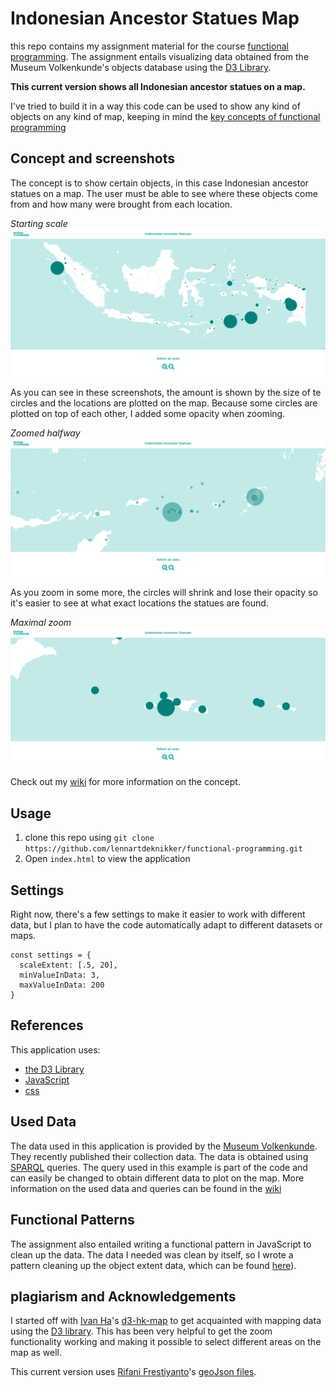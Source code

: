 # Indonesian Ancestor Statues Map
this repo contains my assignment material for the course [functional programming](https://github.com/cmda-tt/course-19-20). The assignment entails visualizing data obtained from the Museum Volkenkunde's objects database using the [D3 Library](https://github.com/d3/d3).

**This current version shows all Indonesian ancestor statues on a map.**

I've tried to build it in a way this code can be used to show any kind of objects on any kind of map, keeping in mind the [key concepts of functional programming](https://github.com/lennartdeknikker/functional-programming/wiki/About-functional-programming-in-JavaScript)

## Concept and screenshots
The concept is to show certain objects, in this case Indonesian ancestor statues on a map. The user must be able to see where these objects come from and how many were brought from each location.

*Starting scale*
![screenshot](./wiki-resources/screenshots/current_application_screenshot.png)

As you can see in these screenshots, the amount is shown by the size of te circles and the locations are plotted on the map.
Because some circles are plotted on top of each other, I added some opacity when zooming.

*Zoomed halfway*
![screenshot](./wiki-resources/screenshots/current_application_screenshot2.png)

As you zoom in some more, the circles will shrink and lose their opacity so it's easier to see at what exact locations the statues are found.

*Maximal zoom*
![screenshot](./wiki-resources/screenshots/current_application_screenshot3.png)

Check out my [wiki](https://github.com/lennartdeknikker/functional-programming/wiki/Concept) for more information on the concept.

## Usage
1. clone this repo using `git clone https://github.com/lennartdeknikker/functional-programming.git`
2. Open `index.html` to view the application

## Settings
Right now, there's a few settings to make it easier to work with different data, but I plan to have the code automatically adapt to different datasets or maps.

```
const settings = {
  scaleExtent: [.5, 20],
  minValueInData: 3,
  maxValueInData: 200
}
```

## References
This application uses:
- [the D3 Library](https://github.com/d3/d3)
- [JavaScript](https://developer.mozilla.org/en-US/docs/Web/javascript)
- [css](https://developer.mozilla.org/en-US/docs/Web/CSS)


## Used Data
The data used in this application is provided by the [Museum Volkenkunde](https://www.volkenkunde.nl/). They recently published their collection data. The data is obtained using [SPARQL](https://en.wikipedia.org/wiki/SPARQL) queries. The query used in this example is part of the code and can easily be changed to obtain different data to plot on the map. More information on the used data and queries can be found in the [wiki](https://github.com/lennartdeknikker/functional-programming/wiki/Data-and-SPARQL-queries)

## Functional Patterns
The assignment also entailed writing a functional pattern in JavaScript to clean up the data. The data I needed was clean by itself, so I wrote a pattern cleaning up the object extent data, which can be found [here](https://github.com/lennartdeknikker/extent-preprocessor)).

## plagiarism and Acknowledgements
I started off with [Ivan Ha](https://github.com/ivan-ha)'s [d3-hk-map](https://github.com/ivan-ha/d3-hk-map/blob/development/hongkong.js) to get acquainted with mapping data using the [D3 library](https://github.com/d3/d3). This has been very helpful to get the zoom functionality working and making it possible to select different areas on the map as well.

This current version uses [Rifani Frestiyanto](https://github.com/rifani)'s [geoJson files](https://github.com/rifani/geojson-political-indonesia).